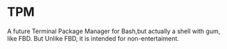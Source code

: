 # TPM
A future Terminal Package Manager for Bash,but actually a shell with gum, like FBD. But Unlike FBD, it is intended for non-entertaiment.